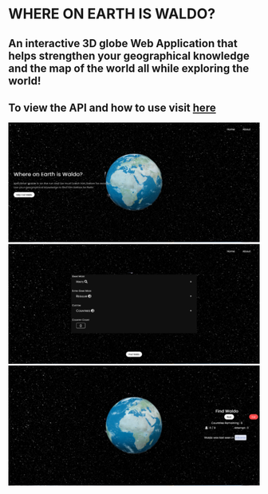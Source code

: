 # WHERE ON EARTH IS WALDO?


## An interactive 3D globe Web Application that helps strengthen your geographical knowledge and the map of the world all while exploring the world!

## To view the API and how to use visit [here](https://github.com/Elouis12/geofactsapi)


![alt text](public-copy1/assets/application-images/waldo-home.png)
![alt text](public-copy1/assets/application-images/waldo-start.png)
![alt text](public-copy1/assets/application-images/waldo-play.png)
